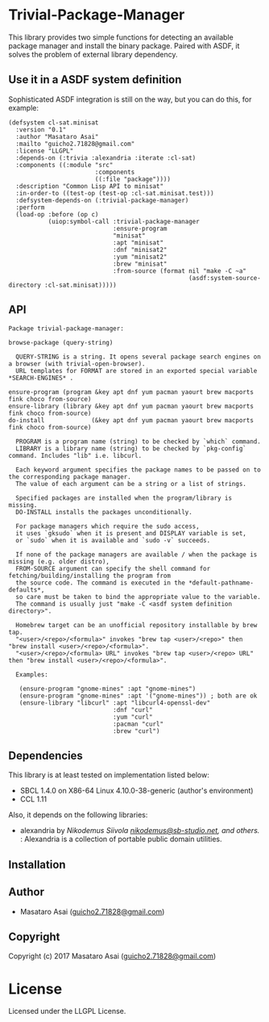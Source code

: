
# Trivial-Package-Manager

This library provides two simple functions for detecting an available package manager and
install the binary package. Paired with ASDF, it solves the problem of external library dependency.

## Use it in a ASDF system definition

Sophisticated ASDF integration is still on the way, but you can do this, for example:

```common-lisp
(defsystem cl-sat.minisat
  :version "0.1"
  :author "Masataro Asai"
  :mailto "guicho2.71828@gmail.com"
  :license "LLGPL"
  :depends-on (:trivia :alexandria :iterate :cl-sat)
  :components ((:module "src"
                        :components
                        ((:file "package"))))
  :description "Common Lisp API to minisat"
  :in-order-to ((test-op (test-op :cl-sat.minisat.test)))
  :defsystem-depends-on (:trivial-package-manager)
  :perform
  (load-op :before (op c)
           (uiop:symbol-call :trivial-package-manager
                             :ensure-program
                             "minisat"
                             :apt "minisat"
                             :dnf "minisat2"
                             :yum "minisat2"
                             :brew "minisat"
                             :from-source (format nil "make -C ~a"
                                                  (asdf:system-source-directory :cl-sat.minisat)))))
```

## API

    Package trivial-package-manager:
    
    browse-package (query-string)
    
      QUERY-STRING is a string. It opens several package search engines on a browser (with trivial-open-browser).
      URL templates for FORMAT are stored in an exported special variable *SEARCH-ENGINES* .
    
    ensure-program (program &key apt dnf yum pacman yaourt brew macports fink choco from-source)
    ensure-library (library &key apt dnf yum pacman yaourt brew macports fink choco from-source)
    do-install             (&key apt dnf yum pacman yaourt brew macports fink choco from-source)

      PROGRAM is a program name (string) to be checked by `which` command.
      LIBRARY is a library name (string) to be checked by `pkg-config` command. Includes "lib" i.e. libcurl.
  
      Each keyword argument specifies the package names to be passed on to the corresponding package manager.
      The value of each argument can be a string or a list of strings.
  
      Specified packages are installed when the program/library is missing.
      DO-INSTALL installs the packages unconditionally.
      
      For package managers which require the sudo access,
      it uses `gksudo` when it is present and DISPLAY variable is set,
      or `sudo` when it is available and `sudo -v` succeeds.
      
      If none of the package managers are available / when the package is missing (e.g. older distro),
      FROM-SOURCE argument can specify the shell command for fetching/building/installing the program from
      the source code. The command is executed in the *default-pathname-defaults*,
      so care must be taken to bind the appropriate value to the variable.
      The command is usually just "make -C <asdf system definition directory>".
  
      Homebrew target can be an unofficial repository installable by brew tap.
      "<user>/<repo>/<formula>" invokes "brew tap <user>/<repo>" then "brew install <user>/<repo>/<formula>".
      "<user>/<repo>/<formula> URL" invokes "brew tap <user>/<repo> URL" then "brew install <user>/<repo>/<formula>".

      Examples:
      
       (ensure-program "gnome-mines" :apt "gnome-mines")
       (ensure-program "gnome-mines" :apt '("gnome-mines")) ; both are ok
       (ensure-library "libcurl" :apt "libcurl4-openssl-dev"
                                 :dnf "curl"
                                 :yum "curl"
                                 :pacman "curl"
                                 :brew "curl")
       

## Dependencies
This library is at least tested on implementation listed below:

+ SBCL 1.4.0 on X86-64 Linux 4.10.0-38-generic (author's environment)
+ CCL 1.11

Also, it depends on the following libraries:

+ alexandria by *Nikodemus Siivola <nikodemus@sb-studio.net>, and others.* :
    Alexandria is a collection of portable public domain utilities.

## Installation

## Author

* Masataro Asai (guicho2.71828@gmail.com)

## Copyright

Copyright (c) 2017 Masataro Asai (guicho2.71828@gmail.com)

# License

Licensed under the LLGPL License.


